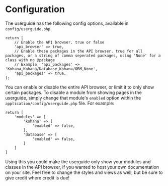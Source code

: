 # Configuration

The userguide has the following config options, available in `config/userguide.php`.

    return [
        // Enable the API browser. true or false
        'api_browser' => true,
        // Enable these packages in the API browser. true for all packages, or a string of comma seperated packages, using 'None' for a class with no @package
        // Example: 'api_packages' => 'Kohana,Kohana/Database,Kohana/ORM,None',
        'api_packages' => true,
    ];

You can enable or disable the entire API browser, or limit it to only show certain packages. To disable a module from showing pages in the userguide, simply change that module's `enabled` option within the `application/config/userguide.php` file. For example:

    return [
        'modules' => [
            'kohana' => [
                'enabled' => false,
            ],
            'database' => [
                'enabled' => false,
            ]
        ]
    ]

Using this you could make the userguide only show your modules and classes in the API browser, if you wanted to host your own documentation on your site. Feel free to change the styles and views as well, but be sure to give credit where credit is due!